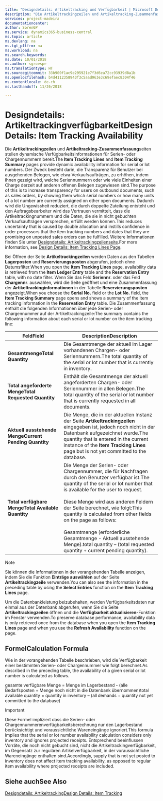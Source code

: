 ```yaml
---
title: "Designdetails: Artikeltracking und Verfügbarkeit | Microsoft Docs"
description: "Die Artikeltrackingzeilen und Artikeltracking-Zusammenfassungsseiten stellen dynamische Verfügbarkeitsinformationen für Serien- oder Chargennummern bereit. Der Zweck besteht darin, die Transparenz für Benutzer bei ausgehenden Belegen, wie etwa Verkaufsaufträgen, zu erhöhen, indem ihnen gezeigt wird, welche Seriennummern oder wie viele Einheiten einer Charge derzeit auf anderen offenen Belegen zugewiesen sind. Dadurch wird die Ungewissheit reduziert, die durch doppelte Zuteilung entsteht und den Auftragsbearbeiter wird das Vertrauen vermittelt, dass die Artikeltrackingnummern und die Daten, die sie in nicht gebuchten Verkaufsaufträgen versprechen, erfüllt werden können."
services: project-madeira
documentationcenter: 
author: SorenGP
ms.service: dynamics365-business-central
ms.topic: article
ms.devlang: na
ms.tgt_pltfrm: na
ms.workload: na
ms.search.keywords: 
ms.date: 10/01/2018
ms.author: sgroespe
ms.translationtype: HT
ms.sourcegitcommit: 33b900f1ac9e295921e7f3d6ea72cc93939d8a1b
ms.openlocfilehash: b4d4112358943f3c5aad963e3c69efaec8304f46
ms.contentlocale: de-ch
ms.lasthandoff: 11/26/2018

---
```

# <a name="design-details-item-tracking-availability"></a><span data-ttu-id="fb3db-105">Designdetails: Artikeltrackingverfügbarkeit</span><span class="sxs-lookup"><span data-stu-id="fb3db-105">Design Details: Item Tracking Availability</span></span>
<span data-ttu-id="fb3db-106">Die **Artikeltrackingzeilen** und **Artikeltracking-Zusammenfassung**seiten stellen dynamische Verfügbarkeitsinformationen für Serien- oder Chargennummern bereit.</span><span class="sxs-lookup"><span data-stu-id="fb3db-106">The **Item Tracking Lines** and **Item Tracking Summary** pages provide dynamic availability information for serial or lot numbers.</span></span> <span data-ttu-id="fb3db-107">Der Zweck besteht darin, die Transparenz für Benutzer bei ausgehenden Belegen, wie etwa Verkaufsaufträgen, zu erhöhen, indem ihnen gezeigt wird, welche Seriennummern oder wie viele Einheiten einer Charge derzeit auf anderen offenen Belegen zugewiesen sind.</span><span class="sxs-lookup"><span data-stu-id="fb3db-107">The purpose of this is to increase transparency for users on outbound documents, such as sales orders, by showing them which serial numbers or how many units of a lot number are currently assigned on other open documents.</span></span> <span data-ttu-id="fb3db-108">Dadurch wird die Ungewissheit reduziert, die durch doppelte Zuteilung entsteht und den Auftragsbearbeiter wird das Vertrauen vermittelt, dass die Artikeltrackingnummern und die Daten, die sie in nicht gebuchten Verkaufsaufträgen versprechen, erfüllt werden können.</span><span class="sxs-lookup"><span data-stu-id="fb3db-108">This reduces uncertainty that is caused by double allocation and instills confidence in order processors that the item tracking numbers and dates that they are promising on unposted sales orders can be fulfilled.</span></span> <span data-ttu-id="fb3db-109">Weitere Informationen finden Sie unter [Designdetails: Artikeltrackingzeilenseite](design-details-item-tracking-lines-window.md).</span><span class="sxs-lookup"><span data-stu-id="fb3db-109">For more information, see [Design Details: Item Tracking Lines Page](design-details-item-tracking-lines-window.md).</span></span>  

 <span data-ttu-id="fb3db-110">Bei Öffnen der Seite **Artikeltrackingzeilen** werden Daten aus den Tabellen **Lagerposten** und **Reservierungsposten** abgerufen, jedoch ohne Datumsfilter.</span><span class="sxs-lookup"><span data-stu-id="fb3db-110">When you open the **Item Tracking Lines** page, availability data is retrieved from the **Item Ledger Entry** table and the **Reservation Entry** table, with no date filter.</span></span> <span data-ttu-id="fb3db-111">Wenn Sie das Feld **Seriennr**. oder das Feld **Chargennr**. auswählen, wird die Seite geöffnet und eine Zusammenfassung der **Artikeltrackinginformationen** in der Tabelle **Reservierungsposten** angezeigt.</span><span class="sxs-lookup"><span data-stu-id="fb3db-111">When you choose the **Serial No.** field or the **Lot No.** field, the **Item Tracking Summary** page opens and shows a summary of the item tracking information in the **Reservation Entry** table.</span></span> <span data-ttu-id="fb3db-112">Die Zusammenfassung enthält die folgenden Informationen über jede Serien- oder Chargennummer auf der Artikeltrackingzeile:</span><span class="sxs-lookup"><span data-stu-id="fb3db-112">The summary contains the following information about each serial or lot number on the item tracking line:</span></span>  

|<span data-ttu-id="fb3db-113">Feld</span><span class="sxs-lookup"><span data-stu-id="fb3db-113">Field</span></span>|<span data-ttu-id="fb3db-114">Description</span><span class="sxs-lookup"><span data-stu-id="fb3db-114">Description</span></span>|  
|---------------------------------|---------------------------------------|  
|<span data-ttu-id="fb3db-115">**Gesamtmenge**</span><span class="sxs-lookup"><span data-stu-id="fb3db-115">**Total Quantity**</span></span>|<span data-ttu-id="fb3db-116">Die Gesamtmenge der aktuell im Lager vorhandenen Chargen- oder Seriennummern.</span><span class="sxs-lookup"><span data-stu-id="fb3db-116">The total quantity of the serial or lot number that is currently in inventory.</span></span>|  
|<span data-ttu-id="fb3db-117">**Total angeforderte Menge**</span><span class="sxs-lookup"><span data-stu-id="fb3db-117">**Total Requested Quantity**</span></span>|<span data-ttu-id="fb3db-118">Enthält die Gesamtmenge der aktuell angeforderten Chargen- oder Seriennummer in allen Belegen.</span><span class="sxs-lookup"><span data-stu-id="fb3db-118">The total quantity of the serial or lot number that is currently requested in all documents.</span></span>|  
|<span data-ttu-id="fb3db-119">**Aktuell ausstehende Menge**</span><span class="sxs-lookup"><span data-stu-id="fb3db-119">**Current Pending Quantity**</span></span>|<span data-ttu-id="fb3db-120">Die Menge, die in der aktuellen Instanz der Seite **Artikeltrackingzeilen** eingegeben ist, jedoch noch nicht in der Datenbank aufgezeichnet wurde.</span><span class="sxs-lookup"><span data-stu-id="fb3db-120">The quantity that is entered in the current instance of the **Item Tracking Lines** page but is not yet committed to the database.</span></span>|  
|<span data-ttu-id="fb3db-121">**Total verfügbare Menge**</span><span class="sxs-lookup"><span data-stu-id="fb3db-121">**Total Available Quantity**</span></span>|<span data-ttu-id="fb3db-122">Die Menge der Serien- oder Chargennummer, die für Nachfragen durch den Benutzer verfügbar ist.</span><span class="sxs-lookup"><span data-stu-id="fb3db-122">The quantity of the serial or lot number that is available for the user to request.</span></span><br /><br /> <span data-ttu-id="fb3db-123">Diese Menge wird aus anderen Feldern der Seite berechnet, wie folgt:</span><span class="sxs-lookup"><span data-stu-id="fb3db-123">This quantity is calculated from other fields on the page as follows:</span></span><br /><br /> <span data-ttu-id="fb3db-124">Gesamtmenge (erforderliche Gesamtmenge - Aktuell ausstehende Menge).</span><span class="sxs-lookup"><span data-stu-id="fb3db-124">total quantity – (total requested quantity + current pending quantity).</span></span>|  

> [!NOTE]  
>  <span data-ttu-id="fb3db-125">Sie können die Informationen in der vorangehenden Tabelle anzeigen, indem Sie die Funktion **Einträge auswählen** auf der Seite **Artikeltrackingzeile** verwenden.</span><span class="sxs-lookup"><span data-stu-id="fb3db-125">You can also see the information in the preceding table by using the **Select Entries** function on the **Item Tracking Lines** page.</span></span>  

 <span data-ttu-id="fb3db-126">Um die Datenbankleistung beizubehalten, werden Verfügbarkeitsdaten nur einmal aus der Datenbank abgerufen, wenn Sie die Seite **Artikeltrackingzeilen** öffnen und die **Verfügbarkeit aktualisieren**-Funktion im Fenster verwenden.</span><span class="sxs-lookup"><span data-stu-id="fb3db-126">To preserve database performance, availability data is only retrieved once from the database when you open the **Item Tracking Lines** page and when you use the **Refresh Availability** function on the page.</span></span>  

## <a name="calculation-formula"></a><span data-ttu-id="fb3db-127">Formel</span><span class="sxs-lookup"><span data-stu-id="fb3db-127">Calculation Formula</span></span>  
 <span data-ttu-id="fb3db-128">Wie in der vorangehenden Tabelle beschrieben, wird die Verfügbarkeit einer bestimmten Serien- oder Chargennummer wie folgt berechnet.</span><span class="sxs-lookup"><span data-stu-id="fb3db-128">As described in the preceding table, the availability of a given serial or lot number is calculated as follows.</span></span>  

 <span data-ttu-id="fb3db-129">gesamte verfügbare Menge = Menge im Lagerbestand - (alle Bedarfsposten + Menge noch nicht in die Datenbank übernommen)</span><span class="sxs-lookup"><span data-stu-id="fb3db-129">total available quantity = quantity in inventory – (all demands + quantity not yet committed to the database)</span></span>  

> [!IMPORTANT]  
>  <span data-ttu-id="fb3db-130">Diese Formel impliziert dass die Serien- oder Chargennummerenverfügbarkeitsberechnung nur den Lagerbestand berücksichtigt und voraussichtliche Wareneingänge ignoriert.</span><span class="sxs-lookup"><span data-stu-id="fb3db-130">This formula implies that the serial or lot number availability calculation considers only inventory and ignores projected receipts.</span></span> <span data-ttu-id="fb3db-131">Entsprechend beeinflussen Vorräte, die noch nicht gebucht sind, nicht die Artikeltrackingverfügbarkeit, im Gegensatz zur regulären Artikelverfügbarkeit, in der voraussichtliche Wareneingänge enthalten sind.</span><span class="sxs-lookup"><span data-stu-id="fb3db-131">Accordingly, supply that is not yet posted to inventory does not affect item tracking availability, as opposed to regular item availability where projected receipts are included.</span></span>  

## <a name="see-also"></a><span data-ttu-id="fb3db-132">Siehe auch</span><span class="sxs-lookup"><span data-stu-id="fb3db-132">See Also</span></span>  
 [<span data-ttu-id="fb3db-133">Designdetails: Artikeltracking</span><span class="sxs-lookup"><span data-stu-id="fb3db-133">Design Details: Item Tracking</span></span>](design-details-item-tracking.md)

